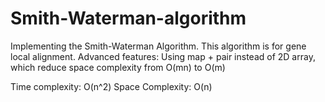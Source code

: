 # Smith-Waterman-algorithm
Implementing the Smith-Waterman Algorithm. This algorithm is for gene local alignment.
Advanced features: Using map + pair instead of 2D array, which reduce space complexity from O(mn) to O(m)

Time complexity: O(n^2)
Space Complexity: O(n)
